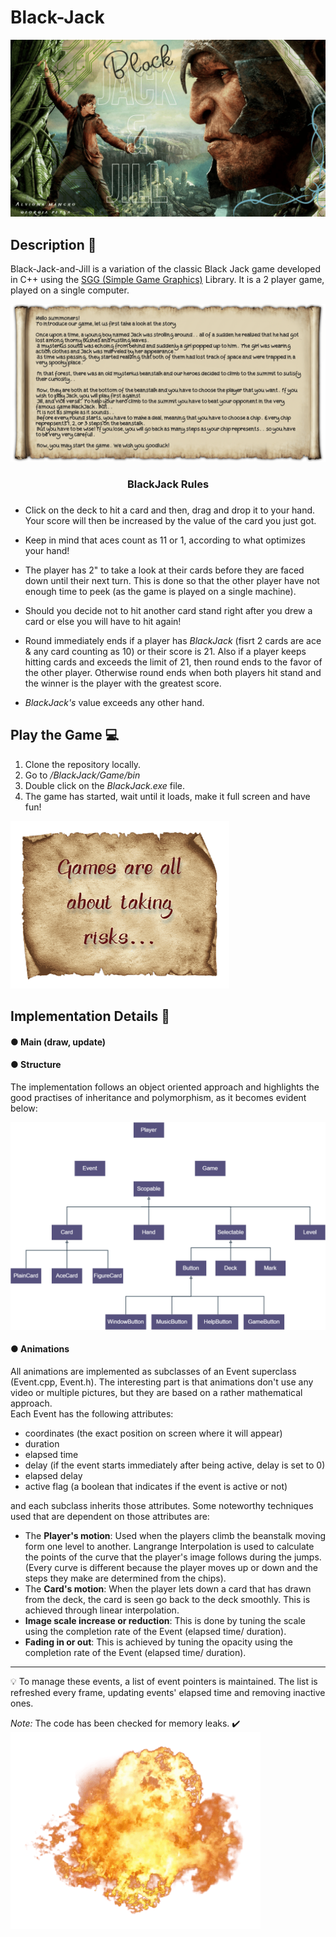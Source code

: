 # Black-Jack
![Alt text](BlackJack/Game/bin/assets/loading.png)

## Description 📌
Black-Jack-and-Jill is a variation of the classic Black Jack game developed in C++ using the <a href="https://cgaueb.github.io/sgg/index.html">SGG (Simple Game Graphics)</a> Library. It is a 2 player game, played on a single computer.

<div align="center">
    <img src="BlackJack/Game/bin/assets/Story.png">
</div>

<div align="center">
    <h3>BlackJack Rules<h3>
</div>

- Click on the deck to hit a card and then, drag and drop it to your hand. Your score will then be increased by the value of the card you just got.

- Keep in mind that aces count as 11 or 1, according to what optimizes your hand! 

- The player has 2" to take a look at their cards before they are faced down until their next turn. This is done so that the other player have not enough time to peek (as the game is played on a single machine).

- Should you decide not to hit another card stand right after you drew a card or else you will have to hit again!

- Round immediately ends if a player has <i>BlackJack</i> (fisrt 2 cards are ace & any card counting as 10) or their score is 21. Also if a player keeps hitting cards and exceeds the limit of 21, then round ends to the favor of the other player. Otherwise round ends when both players hit stand and the winner is the player with the greatest score.

- <i>BlackJack's</i> value exceeds any other hand.


## Play the Game 💻
1. Clone the repository locally.
2. Go to <i>/BlackJack/Game/bin</i>
3. Double click on the <i>BlackJack.exe</i> file.
4. The game has started, wait until it loads, make it full screen and have fun!

![Alt text](BlackJack/Game/bin/assets/GOmess.png)

## Implementation Details 📜

#### ● Main (draw, update)

#### ● Structure
The implementation follows an object oriented approach and highlights the good practises of inheritance and polymorphism, as it becomes evident below:


![Alt text](<e-r_d.drawio (2).png>)

#### ● Animations
All animations are implemented as subclasses of an Event superclass (Event.cpp, Event.h). The interesting part is that animations don't use any video or multiple pictures, but they are based on a rather mathematical approach. <br>
Each Event has the following attributes:

- coordinates (the exact position on screen where it will appear)	
- duration
- elapsed time
- delay (if the event starts immediately after being active, delay is set to 0)
- elapsed delay
- active flag (a boolean that indicates if the event is active or not)			

and each subclass inherits those attributes. 
Some noteworthy techniques used that are dependent on those attributes are:
- The <b>Player's motion</b>: Used when the players climb the beanstalk moving form one level to another. Langrange Interpolation is used to calculate the points of the curve that the player's image follows during the jumps. (Every curve is different because the player moves up or down and the steps they make are determined from the chips). 
- The <b>Card's motion</b>: When the player lets down a card that has drawn from the deck, the card is seen go back to the deck smoothly. This is achieved through linear interpolation.
- <b>Image scale increase or reduction</b>: This is done by tuning the scale using the completion rate of the Event (elapsed time/ duration).
- <b>Fading in or out</b>: This is achieved by tuning the opacity using the completion rate of the Event (elapsed time/ duration).

---

<p> 💡 To manage these events, a list of event pointers is maintained. The list is refreshed every frame, updating events' elapsed time and removing inactive ones.</p>



<i>Note:</i> The code has been checked for memory leaks. ✔️
![Alt text](BlackJack/Game/bin/assets/Explosion1.png)